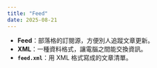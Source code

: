 ```yaml
---
title: "Feed"
date: 2025-08-21 
---
```


- **Feed**：部落格的訂閱源，方便別人追蹤文章更新。
- **XML**：一種資料格式，讓電腦之間能交換資訊。
- **`feed.xml`**：用 XML 格式寫成的文章清單。

